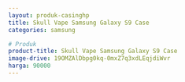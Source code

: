 ```yaml
---
layout: produk-casinghp
title: Skull Vape Samsung Galaxy S9 Case
categories: samsung

# Produk
product-title: Skull Vape Samsung Galaxy S9 Case
image-drive: 19OMZAlDbpg0kq-0mxZ7q3xdLEqjdiWvr
harga: 90000
---
```

